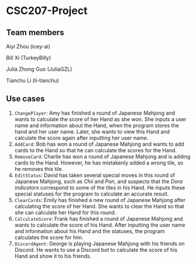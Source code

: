 # CSC207-Project

## Team members
Aiyi Zhou (icey-ai)

Bill Xi (TurkeyBilly)

Julia Zhong Guo (JuliaGZL)

Tianchu Li (li-tianchu)


## Use cases

1. `ChangePlayer`: Amy has finished a round of Japanese Mahjong and wants to calculate the score of her Hand as she won. She inputs a user name and information about the Hand, when the program stores the hand and her user name. Later, she wants to view this Hand and calculate the score again after inputting her user name.
2. `AddCard`: Bob has won a round of Japanese Mahjong and wants to add cards to the Hand so that he can calculate the scores for the Hand.
3. `RemoveCard`: Charlie has won a round of Japanese Mahjong and is adding cards to the Hand. However, he has mistakenly added a wrong tile, so he removes this tile.
4. `EditStatus`: David has taken several special moves in this round of Japanese Mahjong, such as _Chii_ and _Pon_, and suspects that the _Dora indicators_ correspond to some of the tiles in his Hand. He inputs these special statuses for the program to calculate an accurate result.
5. `ClearCards`: Emily has finished a new round of Japanese Mahjong after calculating the score of her Hand. She wants to clear the Hand so that she can calculate her Hand for this round.
6. `CalculateScore`: Frank has finished a round of Japanese Mahjong and wants to calculate the score of his Hand. After inputting the user name and information about his Hand and the statuses, the program calculates the score for him.
7. `DiscordAgent`: George is playing Japanese Mahjong with his friends on Discord. He wants to use a Discord bot to calculate the score of his Hand and show it to his friends.
